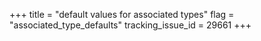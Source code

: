 +++
title = "default values for associated types"
flag = "associated_type_defaults"
tracking_issue_id = 29661
+++
